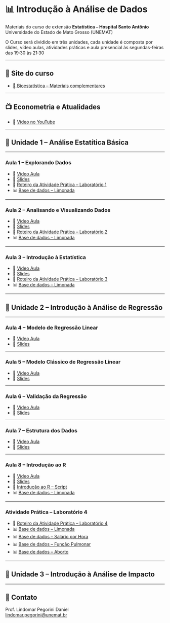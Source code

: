# 📊 Introdução à Análise de Dados

Materiais do curso de extensão  **Estatística – Hospital Santo Antônio**  
Universidade do Estado de Mato Grosso (UNEMAT)

O Curso será dividido em três unidades, cada unidade é composta por
slides, vídeo aulas, atividades práticas e aula presencial às 
segundas-feiras das 19:30 às 21:30

---

## 🔗 Site do curso
- [📖 Bioestatística – Materiais complementares](https://boiestatisticahsa.netlify.app/)

---

## 📺 Econometria e Atualidades
- 🎥 [Vídeo no YouTube](https://youtu.be/MS5pBexmeW0)

---

## 📘 Unidade 1 – Análise Estatítica Básica

---

### Aula 1 – Explorando Dados
- 🎥 [Vídeo Aula](https://youtu.be/9lMRfR_UvV4)
- 📑 [Slides](./Aula1-Slides.pdf)
- 📄 [Roteiro da Atividade Prática – Laboratório 1](./Lab1.pdf)
- 📊 [Base de dados – Limonada](./Limonada.xlsx)  

---

### Aula 2 – Analisando e Visualizando Dados
- 🎥 [Vídeo Aula](https://youtu.be/HL7mIPba9gM)
- 📑 [Slides](./Aula2-Slides.pdf)
- 📄 [Roteiro da Atividade Prática – Laboratório 2](./Lab2.pdf)
- 📊 [Base de dados – Limonada](./Limonada.xlsx)

---

### Aula 3 – Introdução à Estatística
- 🎥 [Vídeo Aula](https://youtu.be/YGjXucQpTsE)
- 📑 [Slides](./Aula3-Slides.pdf)
- 📄 [Roteiro da Atividade Prática – Laboratório 3](./Lab3.pdf)
- 📊 [Base de dados – Limonada](./Limonada.xlsx)

---

## 📘 Unidade 2 – Introdução à Análise de Regressão

---

### Aula 4 – Modelo de Regressão Linear
- 🎥 [Vídeo Aula](https://youtu.be/FpXuMiMf03w)
- 📑 [Slides](./Aula4-Slides.pdf) 

---

### Aula 5 – Modelo Clássico de Regressão Linear
- 🎥 [Vídeo Aula](https://youtu.be/9Idusi94YXM)
- 📑 [Slides](./Aula5-Slides.pdf) 

---

### Aula 6 – Validação da Regressão
- 🎥 [Vídeo Aula](https://youtu.be/lrWnwjnXP40)
- 📑 [Slides](./Aula6-Slides.pdf) 

---

### Aula 7 – Estrutura dos Dados
- 🎥 [Vídeo Aula](https://youtu.be/DqXEg1q0ld4)
- 📑 [Slides](./Aula7-Slides.pdf) 

---

### Aula 8 – Introdução ao R
- 🎥 [Vídeo Aula](https://youtu.be/kUMtk888wUU)
- 📑 [Slides](./Aula8-Slides.pdf) 
- 📄 [Introdução ao R – Script](./Introdução_ao_R.R)
- 📊 [Base de dados – Limonada](./Limonada.xls)
  
---

### Atividade Prática – Laboratório 4
- 📄 [Roteiro da Atividade Prática – Laboratório 4](./Lab4.pdf)
- 📊 [Base de dados – Limonada](./Limonada.xlsx)
- 📊 [Base de dados – Salário por Hora](./Salário_por_hora.xls)
- 📊 [Base de dados – Função Pulmonar](./FunçãoPulmonar.xls)
- 📊 [Base de dados – Aborto](./Aborto.xls)


---

## 📘 Unidade 3 – Introdução à Análise de Impacto

---

## 📧 Contato
Prof. Lindomar Pegorini Daniel  
[lindomar.pegorini@unemat.br](mailto:lindomar.pegorini@unemat.br)
